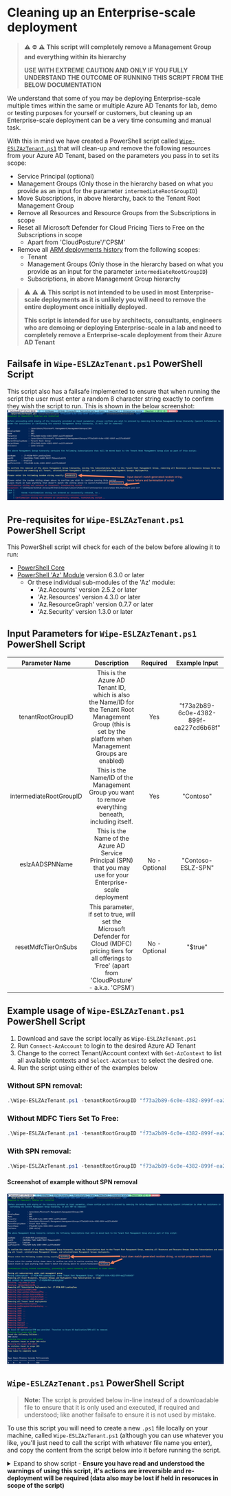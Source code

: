 
# Cleaning up an Enterprise-scale deployment

> :warning: :no_entry: :warning: **This script will completely remove a Management Group and everything within its hierarchy**
>  
> **USE WITH EXTREME CAUTION AND ONLY IF YOU FULLY UNDERSTAND THE OUTCOME OF RUNNING THIS SCRIPT FROM THE BELOW DOCUMENTATION**

We understand that some of you may be deploying Enterprise-scale multiple times within the same or multiple Azure AD Tenants for lab, demo or testing purposes for yourself or customers, but cleaning up an Enterprise-scale deployment can be a very time consuming and manual task.

With this in mind we have created a PowerShell script called [`Wipe-ESLZAzTenant.ps1`](#wipe-eslzaztenantps1-powershell-script) that will clean-up and remove the following resources from your Azure AD Tenant, based on the parameters you pass in to set its scope:

- Service Principal (optional)
- Management Groups (Only those in the hierarchy based on what you provide as an input for the parameter `intermediateRootGroupID`)
- Move Subscriptions, in above hierarchy, back to the Tenant Root Management Group
- Remove all Resources and Resource Groups from the Subscriptions in scope
- Reset all Microsoft Defender for Cloud Pricing Tiers to Free on the Subscriptions in scope 
  - Apart from 'CloudPosture'/'CPSM'
- Remove all [ARM deployments history](https://docs.microsoft.com/azure/azure-resource-manager/templates/deployment-history?tabs=azure-portal) from the following scopes:
  - Tenant
  - Management Groups (Only those in the hierarchy based on what you provide as an input for the parameter `intermediateRootGroupID`)
  - Subscriptions, in above Management Group hierarchy

> :warning: :warning: :warning: **This script is not intended to be used in most Enterprise-scale deployments as it is unlikely you will need to remove the entire deployment once initially deployed.**
>  
> **This script is intended for use by architects, consultants, engineers who are demoing or deploying Enterprise-scale in a lab and need to completely remove a Enterprise-scale deployment from their Azure AD Tenant**

## Failsafe in `Wipe-ESLZAzTenant.ps1` PowerShell Script

This script also has a failsafe implemented to ensure that when running the script the user must enter a random 8 character string exactly to confirm they wish the script to run. This is shown in the below screenshot:
![Screenshot of failsafe implemented in Wipe-ESLZAzTenant.ps1](media/eslz-clean-script-failsafe.png)

## Pre-requisites for `Wipe-ESLZAzTenant.ps1` PowerShell Script

This PowerShell script will check for each of the below before allowing it to run:

- [PowerShell Core](https://docs.microsoft.com/powershell/scripting/install/installing-powershell?view=powershell-7.1)
- [PowerShell 'Az' Module](https://docs.microsoft.com/powershell/azure/install-az-ps?view=azps-6.4.0) version 6.3.0 or later
  - Or these individual sub-modules of the 'Az' module:
    - 'Az.Accounts' version 2.5.2 or later
    - 'Az.Resources' version 4.3.0 or later
    - 'Az.ResourceGraph' version 0.7.7 or later
    - 'Az.Security' version 1.3.0 or later

## Input Parameters for `Wipe-ESLZAzTenant.ps1` PowerShell Script

|     Parameter Name      |                                                                              Description                                                                               |   Required    |             Example Input              |
| :---------------------: | :--------------------------------------------------------------------------------------------------------------------------------------------------------------------: | :-----------: | :------------------------------------: |
|    tenantRootGroupID    |    This is the Azure AD Tenant ID, which is also the Name/ID for the Tenant Root Management Group (this is set by the platform when Management Groups are enabled)     |      Yes      | "f73a2b89-6c0e-4382-899f-ea227cd6b68f" |
| intermediateRootGroupID |                                  This is the Name/ID of the Management Group you want to remove everything beneath, including itself.                                  |      Yes      |               "Contoso"                |
|     eslzAADSPNName      |                             This is the Name of the Azure AD Service Principal (SPN) that you may use for your Enterprise-scale deployment                             | No - Optional |           "Contoso-ESLZ-SPN"           |
|   resetMdfcTierOnSubs   | This parameter, if set to true, will set the Microsoft Defender for Cloud (MDFC) pricing tiers for all offerings to 'Free' (apart from 'CloudPosture' - a.k.a. 'CPSM') | No - Optional |                "$true"                 |

## Example usage of `Wipe-ESLZAzTenant.ps1` PowerShell Script

1. Download and save the script locally as `Wipe-ESLZAzTenant.ps1`
2. Run `Connect-AzAccount` to login to the desired Azure AD Tenant
3. Change to the correct Tenant/Account context with `Get-AzContext` to list all available contexts and `Select-AzContext` to select the desired one.
4. Run the script using either of the examples below

### Without SPN removal:

```powershell
.\Wipe-ESLZAzTenant.ps1 -tenantRootGroupID "f73a2b89-6c0e-4382-899f-ea227cd6b68f" -intermediateRootGroupID "Contoso"
```

### Without MDFC Tiers Set To Free:

```powershell
.\Wipe-ESLZAzTenant.ps1 -tenantRootGroupID "f73a2b89-6c0e-4382-899f-ea227cd6b68f" -intermediateRootGroupID "Contoso" -resetMdfcTierOnSubs:$false
```

### With SPN removal:

```powershell
.\Wipe-ESLZAzTenant.ps1 -tenantRootGroupID "f73a2b89-6c0e-4382-899f-ea227cd6b68f" -intermediateRootGroupID "Contoso" -eslzAADSPNName = "Contoso-ESLZ-SPN"
```

#### Screenshot of example without SPN removal

![Screenshot of example run of Wipe-ESLZAzTenant.ps1 script](media/eslz-clean-script-example.png)

## `Wipe-ESLZAzTenant.ps1` PowerShell Script

> **Note:** The script is provided below in-line instead of a downloadable file to ensure that it is only used and executed, if required and understood; like another failsafe to ensure it is not used by mistake.

To use this script you will need to create a new `.ps1` file locally on your machine, called `Wipe-ESLZAzTenant.ps1` (although you can use whatever you like, you'll just need to call the script with whatever file name you enter), and copy the content from the script below into it before running the script.

<details>
  <summary>Expand to show script - <strong>Ensure you have read and understood the warnings of using this script, it's actions are irreversible and re-deployment will be required (data also may be lost if held in resoruces in scope of the script)</strong></summary>

  ```powershell
######################
# Wipe-ESLZAzTenant #
######################
# Version: 1.4
# Last Modified: 12/10/2022
# Author: Jack Tracey 
# Contributors: Liam F. O'Neill, Paul Grimley, Jeff Mitchell

<#
.SYNOPSIS
Fully resets an AAD tenant after deploying Enterprise Scale (Azure Landing Zone Accelerator) so it can be deployed again. BEWARE: THIS WILL DELETE ALL OF YOUR AZURE RESOURCES. USE WITH EXTREME CAUTION.

.DESCRIPTION
Fully resets an AAD tenant after deploying Enterprise Scale (Azure Landing Zone Accelerator) so it can be deployed again. BEWARE: THIS WILL DELETE ALL OF YOUR AZURE RESOURCES. USE WITH EXTREME CAUTION.

.EXAMPLE
# Without SPN Removal
.\Wipe-ESLZAzTenant.ps1 -tenantRootGroupID "f73a2b89-6c0e-4382-899f-ea227cd6b68f" -intermediateRootGroupID "Contoso" -resetMdfcTierOnSubs:$true

# With SPN Removal
.\Wipe-ESLZAzTenant.ps1 -tenantRootGroupID "f73a2b89-6c0e-4382-899f-ea227cd6b68f" -intermediateRootGroupID "Contoso" -eslzAADSPNName = "Contoso-ESLZ-SPN" -resetMdfcTierOnSubs:$true

.NOTES
Learn more about Enterprise-scale here:
https://github.com/Azure/Enterprise-Scale
https://aka.ms/es/guides

# Required PowerShell Modules:
- https://docs.microsoft.com/en-us/powershell/azure/install-az-ps?view=azps-6.4.0
- Install-Module -Name Az 
- Specifically 'Az.Accounts', 'Az.Resources' & 'Az.ResourceGraph' if you need to limit what is installed

# Release notes 14/09/2021 - V1.0: 
- Initial release.
- GroupName has been changes to GroupId as per Az PowerShell module warning message 'upcoming breaking changes in the cmdlet 'Get-AzManagementGroup'as documented https://aka.ms/azps-changewarnings'
    - Warnings have been disabled!
- Uses Azure Resource Graph to get list of subscriptions in the Intermediate Root Management Group's hierarchy tree, therefore it can take a few minutes (5/10) for the Resoruce Graph data to refresh and pull all the Subscriptions in the tree, if recently moved between Management Groups 

# Release notes 29/09/2021 - V1.1:
- Added checks and break, if not installed, for required Azure PowerShell modules: 'Az' or 'Az.Accounts', 'Az.Resources' & 'Az.ResourceGraph'

# Release notes 30/09/2021 - V1.2:
- Added checks to ensure this is running on PowerShell Core edition and not Desktop - https://docs.microsoft.com/en-us/powershell/scripting/install/installing-powershell?view=powershell-7.1
- Added user confirmation prompt with random 8 character code they must enter to confirm before anything is removed/moved by the script

# Release notes 01/10/2021 - V1.3:
- Changed the way checks are handled for required PowerShell modules

# Release notes 12/10/2022 - V1.4:
- Added reset to MDFC tiers on each of the Subscriptions
#>

# Check for pre-reqs
#Requires -PSEdition Core
#Requires -Modules @{ ModuleName="Az.Accounts"; ModuleVersion="2.5.2" }
#Requires -Modules @{ ModuleName="Az.Resources"; ModuleVersion="4.3.0" }
#Requires -Modules @{ ModuleName="Az.ResourceGraph"; ModuleVersion="0.7.7" }
#Requires -Modules @{ ModuleName="Az.Security"; ModuleVersion="1.3.0" }


[CmdletBinding()]
param (
    #Added this back into parameters as error occurs if multiple tenants are found when using Get-AzTenant
    [Parameter(Mandatory = $true, Position = 1, HelpMessage = "Please the Insert Tenant ID (GUID) of your Azure AD tenant e.g.'f73a2b89-6c0e-4382-899f-ea227cd6b68f'")]
    [string]
    $tenantRootGroupID = "<Insert the Tenant ID (GUID) of your Azure AD tenant>",

    [Parameter(Mandatory = $true, Position = 2, HelpMessage = "Insert the name of your intermediate root Management Group e.g. 'Contoso'")]
    [string]
    $intermediateRootGroupID = "<Insert the name of your intermediate root Management Group e.g. Contoso>",

    [Parameter(Mandatory = $false, Position = 3, HelpMessage = "(Optional) Please enter the display name of your Enterprise-scale app registration in Azure AD. If left blank, no app registration is deleted.")]
    [string]
    $eslzAADSPNName = "",

    [Parameter(Mandatory = $true, Position = 4, HelpMessage = "Do you want to reset the MDFC tiers to Free on each of the Subscriptions in scope?")]
    [bool]
    $resetMdfcTierOnSubs = $true
)

#Toggle to stop warnings with regards to DisplayName and DisplayId
Set-Item Env:\SuppressAzurePowerShellBreakingChangeWarnings "true"

# Start timer
$StopWatch = New-Object -TypeName System.Diagnostics.Stopwatch
$StopWatch.Start()

# Get all Subscriptions that are in the Intermediate Root Management Group's hierarchy tree
$intermediateRootGroupChildSubscriptions = Search-AzGraph -Query "resourcecontainers | where type =~ 'microsoft.resources/subscriptions' | mv-expand mgmtGroups=properties.managementGroupAncestorsChain | where mgmtGroups.name =~ '$intermediateRootGroupID' | project subName=name, subID=subscriptionId, subState=properties.state, aadTenantID=tenantId, mgID=mgmtGroups.name, mgDisplayName=mgmtGroups.displayName"

$userConfirmationMGsToDelete = Get-AzManagementGroup -GroupID $intermediateRootGroupID -Expand -Recurse | Select-Object Id, DisplayName, Name, TenantId, ParentId, ParentDisplayName, ParentName, Children
$userConfirmationSubsToMove = $intermediateRootGroupChildSubscriptions | Select-Object subName, subID, subState, aadTenantID

## Confirm with user that they want to proceed with script removing the hierarchy and resoruces, also prompt them to enter a response to a challenge to confirm
Write-Host "Before proceeding with wiping of the hierarchy provided as input parameter, please confirm you wish to proceed by removing the below Management Group hierarchy (parent information is shown for assistance in confirming the correct Management Group hierarchy, it will NOT be removed):" -ForegroundColor Cyan
$userConfirmationMGsToDelete

Write-Host "The above Management Group hierarchy contains the following Subscriptions that will be moved back to the Tenant Root Management Group also as part of this script:" -ForegroundColor Cyan
Write-Host ""
if ($null -ne $intermediateRootGroupChildSubscriptions) {
    $userConfirmationSubsToMove
}
else {
    Write-Host "No Subscriptions found in selected/entered hierarchy"
    Write-Host ""
}

# Generate 8 character random string (combination of lowercase letters and integers)
$userConfirmationRandomID = -join ((48..57) + (97..122) | Get-Random -Count 8 | ForEach-Object { [char]$_ })

Write-Host "To confirm the removal of the above Management Group hierarchy, moving the Subscriptions back to the Tenant Root Management Group, removing all Resoruces and Resource Groups from the Subscriptions and removing all Tenant, seleted/shown Management Groups, and selected/shown Management Groups deployments." -ForegroundColor Yellow
Write-Host ""
Write-Host "Please enter the following random string exactly: $userConfirmationRandomID" -ForegroundColor Yellow
Write-Host ""

Write-Host "Please enter the random string shown above to confirm you wish to contine running this script."
$userConfirmationInputString = Read-Host -Prompt "(Leave blank or type anything that doesn't match the string above to cancel/terminate)"

if ($userConfirmationInputString -eq $userConfirmationRandomID) {
    Write-Host ""
    Write-Host "Confirmation string entered successfully, proceeding to remove hierarchy and resoruces as shown above..." -ForegroundColor Green
    Write-Host ""
}
else {
    Write-Host "Confirmation string not entered or incorrect, terminating script..." -ForegroundColor Red
    throw "Confirmation string not entered or incorrectly entered, terminating script..."
}

Write-Host "Moving all subscriptions under root management group" -ForegroundColor Yellow

# For each Subscription in Intermediate Root Management Group's hierarchy tree, move it to the Tenant Root Management Group
$intermediateRootGroupChildSubscriptions | ForEach-Object -Parallel {
    # The name 'Tenant Root Group' doesn't work. Instead, use the GUID of your Tenant Root Group
    if ($_.subState -ne "Disabled") {
        Write-Host "Moving Subscription: '$($_.subName)' under Tenant Root Management Group: '$($using:tenantRootGroupID)'" -ForegroundColor Cyan
        New-AzManagementGroupSubscription -GroupId $using:tenantRootGroupID -SubscriptionId $_.subID
    }
}

# For each Subscription in the Intermediate Root Management Group's hierarchy tree, remove all Resources, Resource Groups and Deployments
Write-Host "Removing all Azure Resources, Resource Groups and Deployments from Subscriptions in scope" -ForegroundColor Yellow

ForEach ($subscription in $intermediateRootGroupChildSubscriptions) {
    Write-Host "Set context to Subscription: '$($subscription.subName)'" -ForegroundColor Cyan
    Set-AzContext -Subscription $subscription.subID | Out-Null

    # Get all Resource Groups in Subscription
    $resources = Get-AzResourceGroup

    $resources | ForEach-Object -Parallel {
        Write-Host "Deleting " $_.ResourceGroupName "..." -ForegroundColor Red
        Remove-AzResourceGroup -Name $_.ResourceGroupName -Force | Out-Null
    }
    
    # Get Deployments for Subscription
    $subDeployments = Get-AzSubscriptionDeployment

    Write-Host "Removing All Subscription Deployments for: $($subscription.subName)" -ForegroundColor Yellow 
    
    # For each Subscription level deployment, remove it
    $subDeployments | ForEach-Object -Parallel {
        Write-Host "Removing $($_.DeploymentName) ..." -ForegroundColor Red
        Remove-AzSubscriptionDeployment -Id $_.Id
    }

    # Set MDFC tier to Free for each Subscription
    if ($resetMdfcTierOnSubs) {
        Write-Host "Resetting MDFC tier to Free for Subscription: $($subscription.subName)" -ForegroundColor Yellow
        
        $currentMdfcForSubUnfiltered = Get-AzSecurityPricing
        $currentMdfcForSub = $currentMdfcForSubUnfiltered | Where-Object { $_.Name -ne "CloudPosture" }

        ForEach ($mdfcPricingTier in $currentMdfcForSub) {
            Write-Host "Resetting $($mdfcPricingTier.Name) to Free MDFC Pricing Tier for Subscription: $($subscription.subName)" -ForegroundColor Yellow
            
            Set-AzSecurityPricing -Name $mdfcPricingTier.Name -Tier 'Free'
        }
    }
}

# Get all AAD Tenant level deployments
$tenantDeployments = Get-AzTenantDeployment

Write-Host "Removing all Tenant level deployments" -ForegroundColor Yellow

# For each AAD Tenant level deployment, remove it
$tenantDeployments | ForEach-Object -Parallel {
    Write-Host "Removing $($_.DeploymentName) ..." -ForegroundColor Red
    Remove-AzTenantDeployment -Id $_.Id
}

# Remove ESLZ SPN, if provided
if ($eslzAADSPNName -ne "") {
    Write-Host "Removing Azure AD Application Registration/SPN:" $eslzAADSPNName -ForegroundColor Red
    Remove-AzADApplication -DisplayName $eslzAADSPNName -Force
}
else {
    Write-Host "No Azure AD Application/SPN was provided. Therefore no Azure AD Application/SPN will be removed." -ForegroundColor Cyan
}

# This function only deletes Management Groups in the Intermediate Root Management Group's hierarchy tree and will NOT delete other Intermediate Root level Management Groups and their children e.g. in the case of "canary"
function Remove-Recursively($name) {
    # Enters the parent Level
    Write-Host "Entering the scope with $name" -ForegroundColor Green
    $parent = Get-AzManagementGroup -GroupId $name -Expand -Recurse

    # Checks if there is any parent level
    if ($null -ne $parent.Children) {
        Write-Host "Found the following Children :" -ForegroundColor Yellow
        Write-host ($parent.Children | Select-Object Name).Name -ForegroundColor White

        foreach ($children in $parent.Children) {
            # Tries to recur to each child item
            Remove-Recursively($children.Name)
        }
    }

    # If no children are found at each scope
    Write-Host "No children found in scope $name" -ForegroundColor Yellow
    Write-Host "Removing the scope $name" -ForegroundColor Red
    
    Remove-AzManagementGroup -InputObject $parent
}

# Remove all the Management Groups in Intermediate Root Management Group's hierarchy tree, including itself
Remove-Recursively($intermediateRootGroupID)

# Stop timer
$StopWatch.Stop()

# Display timer output as table
Write-Host "Time taken to complete task:" -ForegroundColor Yellow
$StopWatch.Elapsed | Format-Table
```
</details>
